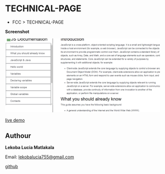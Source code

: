 # TECHNICAL-PAGE
- FCC > TECHNICAL-PAGE


**Screenshot**

![ScreenShot](images/Screenshot.png)

[live demo](https://raw.githack.com/Lekoba838/TECHNICAL-PAGE/gh-pages/index.html)


## Authour

**Lekoba Lucia Matlakala**

Email: lekobalucia755@gmail.com

[github](github.com/Lekoba838)